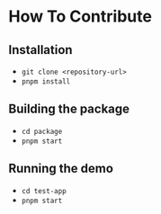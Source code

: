 # How To Contribute

## Installation

- `git clone <repository-url>`
- `pnpm install`

## Building the package

- `cd package`
- `pnpm start`

## Running the demo

- `cd test-app`
- `pnpm start`
